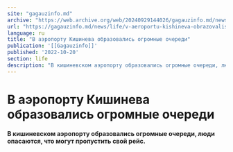 ```yaml
---
site: "gagauzinfo.md"
archive: "https://web.archive.org/web/20240929144026/gagauzinfo.md/news/life/v-aeroportu-kishineva-obrazovalis-ogromnye-ocheredi"
url: "https://gagauzinfo.md/news/life/v-aeroportu-kishineva-obrazovalis-ogromnye-ocheredi"
language: ru
title: "В аэропорту Кишинева образовались огромные очереди"
publication: '[[Gagauzinfo]]'
published: '2022-10-20'
section: life
description: "В кишиневском аэропорту образовались огромные очереди, люди опасаются, что могут пропустить свой рейс."
---
```


# В аэропорту Кишинева образовались огромные очереди

**В кишиневском аэропорту образовались огромные очереди, люди опасаются, что могут пропустить свой рейс.**